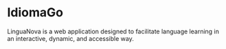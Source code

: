 # IdiomaGo
LinguaNova is a web application designed to facilitate language learning in an interactive, dynamic, and accessible way.

